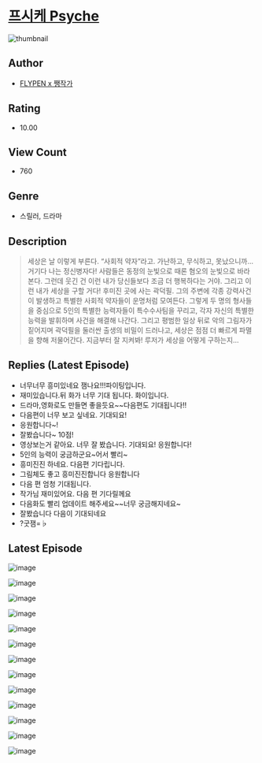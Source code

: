 # [프시케 Psyche](https://comic.naver.com/bestChallenge/list?titleId=810329)
![thumbnail](https://image-comic.pstatic.net/user_contents_data/challenge_comic/2023/05/23/upload_7364565589281550899_480x623.jpeg)

## Author
- [FLYPEN x 쨍작가](https://comic.naver.com/artistTitle?id=366870)

## Rating
- 10.00

## View Count
- 760

## Genre
- 스릴러, 드라마

## Description
> 세상은 날 이렇게 부른다. “사회적 약자”라고. 가난하고, 무식하고, 못났으니까… 거기다 나는 정신병자다! 사람들은 동정의 눈빛으로 때론 혐오의 눈빛으로 바라본다. 그런데 웃긴 건 이런 내가 당신들보다 조금 더 행복하다는 거야. 그리고 이런 내가 세상을 구할 거다! 후미진 곳에 사는 곽덕필. 그의 주변에 각종 강력사건이 발생하고 특별한 사회적 약자들이 운명처럼 모여든다. 그렇게 두 명의 형사들을 중심으로 5인의 특별한 능력자들이 특수수사팀을 꾸리고, 각자 자신의 특별한 능력을 발휘하며 사건을 해결해 나간다. 그리고 평범한 일상 뒤로 악의 그림자가 짙어지며 곽덕필을 둘러싼 출생의 비밀이 드러나고, 세상은 점점 더 빠르게 파멸을 향해 저물어간다. 지금부터 잘 지켜봐! 루저가 세상을 어떻게 구하는지…

## Replies (Latest Episode)
- 너무너무 흥미있네요 잼나요!!!파이팅입니다.
- 재미있습니다.뒤 화가 너무 기대 됩니다. 화이입니다.
- 드라마,영화로도 만들면 좋을듯요~~다음편도 기대됩니다!!
- 다음편이 너무 보고 싶네요. 기대되요!
- 응원합니다~!
- 잘봤습니다~ 10점!
- 영상보는거 같아요. 너무 잘 봤습니다. 기대되요! 응원합니다!
- 5인의 능력이 궁금하군요~어서 빨리~
- 흥미진진 하네요. 다음편 기다립니다.
- 그림체도 좋고 흥미진진합니다 응원합니다
- 다음 편 엄청 기대됩니다.
- 작가님 재미있어요. 다음 편 기다릴께요
- 다음화도 빨리 업데이트 해주세요~~너무 궁금해지네요~
- 잘봤습니다 다음이 기대되네요
- ?굿잼=♭

## Latest Episode
![image](https://image-comic.pstatic.net/user_contents_data/challenge_comic/2023/05/23/366870/upload_4121697682587924066.jpeg)

![image](https://image-comic.pstatic.net/user_contents_data/challenge_comic/2023/05/23/366870/upload_7221352004230133045.jpeg)

![image](https://image-comic.pstatic.net/user_contents_data/challenge_comic/2023/05/23/366870/upload_3546927966336541744.jpeg)

![image](https://image-comic.pstatic.net/user_contents_data/challenge_comic/2023/05/23/366870/upload_7148954656858059618.jpeg)

![image](https://image-comic.pstatic.net/user_contents_data/challenge_comic/2023/05/23/366870/upload_3978993162847269426.jpeg)

![image](https://image-comic.pstatic.net/user_contents_data/challenge_comic/2023/05/23/366870/upload_3559642748844913207.jpeg)

![image](https://image-comic.pstatic.net/user_contents_data/challenge_comic/2023/05/23/366870/upload_7292506688868856888.jpeg)

![image](https://image-comic.pstatic.net/user_contents_data/challenge_comic/2023/05/23/366870/upload_3833182540675953717.jpeg)

![image](https://image-comic.pstatic.net/user_contents_data/challenge_comic/2023/05/23/366870/upload_4135206475035588660.jpeg)

![image](https://image-comic.pstatic.net/user_contents_data/challenge_comic/2023/05/23/366870/upload_3979038252222265137.jpeg)

![image](https://image-comic.pstatic.net/user_contents_data/challenge_comic/2023/05/23/366870/upload_4051323453723206193.jpeg)

![image](https://image-comic.pstatic.net/user_contents_data/challenge_comic/2023/05/23/366870/upload_7017226566810809443.jpeg)

![image](https://image-comic.pstatic.net/user_contents_data/challenge_comic/2023/05/23/366870/upload_3703420575833011000.jpeg)
